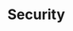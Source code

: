 # Security
<!--
Keep for the format/template

As part of our [Coordinated Vulnerability Disclosure
Policy](https://tendermint.com/security), we operate a bug bounty.
See the policy for more details on submissions and rewards.

Here is a list of examples of the kinds of bugs we're most interested in:

## Specification

- Conceptual flaws
- Ambiguities, inconsistencies, or incorrect statements
- Mis-match between specification and implementation of any component

## Consensus

Assuming less than 1/3 of the voting power is Byzantine (malicious):

- Validation of blockchain data structures, including blocks, block parts,
  votes, and so on
- Execution of blocks
- Validator set changes
- Proposer round robin
- Two nodes committing conflicting blocks for the same height (safety failure)
- A correct node signing conflicting votes
- A node halting (liveness failure)
- Syncing new and old nodes

## Networking

- Authenticated encryption (MITM, information leakage)
- Eclipse attacks
- Sybil attacks
- Long-range attacks
- Denial-of-Service

## RPC

- Write-access to anything besides sending transactions
- Denial-of-Service
- Leakage of secrets

## Denial-of-Service

Attacks may come through the P2P network or the RPC:

- Amplification attacks
- Resource abuse
- Deadlocks and race conditions
- Panics and unhandled errors

## Libraries

- Serialization (Amino)
- Reading/Writing files and databases
- Logging and monitoring

## Cryptography

- Elliptic curves for validator signatures
- Hash algorithms and Merkle trees for block validation
- Authenticated encryption for P2P connections

## Light Client

- Validation of blockchain data structures
- Correctly validating an incorrect proof
- Incorrectly validating a correct proof
- Syncing validator set changes


-->

